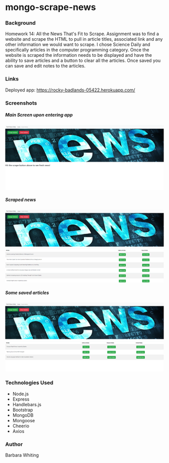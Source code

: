 # mongo-scrape-news


### Background
Homework 14: All the News That's Fit to Scrape. Assignment was to find a website and scrape the HTML to pull in article titles, associated link and any other information we would want to scrape. I chose Science Daily and specifically articles in the computer programming category. 
Once the website is scraped the information needs to be displayed and have the ability to save articles and a button to clear all the articles. Once saved you can save and edit notes to the articles. 


### Links
Deployed app: https://rocky-badlands-05422.herokuapp.com/

### Screenshots 

##### Main Screen upon entering app
![image of main page](https://github.com/whitingba/mongo-news-scrape/blob/master/public/images/Main_screen.PNG)

##### Scraped news
![image of scraped news](https://github.com/whitingba/mongo-news-scrape/blob/master/public/images/Scraped_news.PNG)

##### Some saved articles
![image of saved articles](https://github.com/whitingba/mongo-news-scrape/blob/master/public/images/saved_articles.PNG)


### Technologies Used

* Node.js
* Express
* Handlebars.js
* Bootstrap
* MongoDB
* Mongoose
* Cheerio
* Axios

### Author
Barbara Whiting
